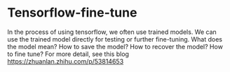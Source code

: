 # Tensorflow-fine-tune
In the process of using tensorflow, we often use trained models. We can use the trained model directly for testing or further fine-tuning.
What does the model mean?
How to save the model?
How to recover the model?
How to fine tune?
For more detail, see this blog https://zhuanlan.zhihu.com/p/53814653
